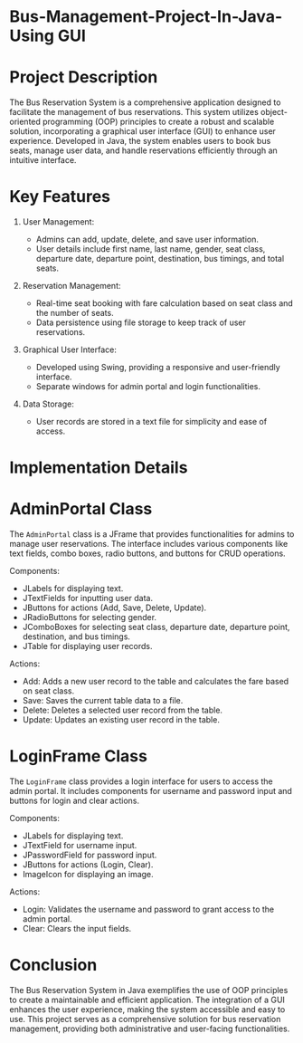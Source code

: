 # Bus-Management-Project-In-Java-Using GUI

# Project Description

The Bus Reservation System is a comprehensive application designed to facilitate the management of bus reservations. This system utilizes object-oriented programming (OOP) principles to create a robust and scalable solution, incorporating a graphical user interface (GUI) to enhance user experience. Developed in Java, the system enables users to book bus seats, manage user data, and handle reservations efficiently through an intuitive interface.

# Key Features

1. User Management: 
   - Admins can add, update, delete, and save user information.
   - User details include first name, last name, gender, seat class, departure date, departure point, destination, bus timings, and total seats.

2. Reservation Management:
   - Real-time seat booking with fare calculation based on seat class and the number of seats.
   - Data persistence using file storage to keep track of user reservations.

3. Graphical User Interface:
   - Developed using Swing, providing a responsive and user-friendly interface.
   - Separate windows for admin portal and login functionalities.

4. Data Storage:
   - User records are stored in a text file for simplicity and ease of access.

# Implementation Details

# AdminPortal Class

The `AdminPortal` class is a JFrame that provides functionalities for admins to manage user reservations. The interface includes various components like text fields, combo boxes, radio buttons, and buttons for CRUD operations.

Components:
  - JLabels for displaying text.
  - JTextFields for inputting user data.
  - JButtons for actions (Add, Save, Delete, Update).
  - JRadioButtons for selecting gender.
  - JComboBoxes for selecting seat class, departure date, departure point, destination, and bus timings.
  - JTable for displaying user records.

Actions:
  - Add: Adds a new user record to the table and calculates the fare based on seat class.
  - Save: Saves the current table data to a file.
  - Delete: Deletes a selected user record from the table.
  - Update: Updates an existing user record in the table.

# LoginFrame Class

The `LoginFrame` class provides a login interface for users to access the admin portal. It includes components for username and password input and buttons for login and clear actions.

Components:
  - JLabels for displaying text.
  - JTextField for username input.
  - JPasswordField for password input.
  - JButtons for actions (Login, Clear).
  - ImageIcon for displaying an image.

Actions:
  - Login: Validates the username and password to grant access to the admin portal.
  - Clear: Clears the input fields.

# Conclusion

The Bus Reservation System in Java exemplifies the use of OOP principles to create a maintainable and efficient application. The integration of a GUI enhances the user experience, making the system accessible and easy to use. This project serves as a comprehensive solution for bus reservation management, providing both administrative and user-facing functionalities.
